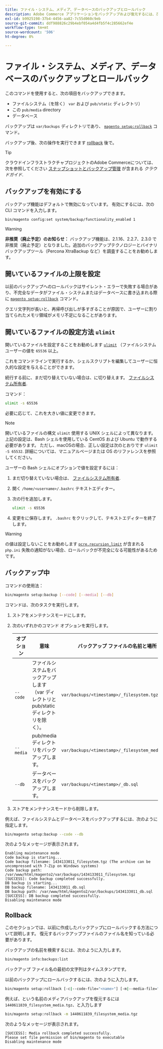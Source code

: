 ```yaml
---
title: ファイル・システム、メディア、データベースのバックアップとロールバック
description: Adobe Commerce アプリケーションをバックアップおよび復元するには、次の手順に従います。
exl-id: b9925198-37b4-4456-aa82-7c55d060c9eb
source-git-commit: ddf988826c29b4ebf054a4d4fb5f4c285662ef4e
workflow-type: tm+mt
source-wordcount: '506'
ht-degree: 0%

---
```


# ファイル・システム、メディア、データベースのバックアップとロールバック

このコマンドを使用すると、次の項目をバックアップできます。

* ファイルシステム（を除く） `var` および `pub/static` ディレクトリ）
* この `pub/media` directory
* データベース

バックアップは `var/backups` ディレクトリであり、 [`magento setup:rollback`](uninstall-modules.md#roll-back-the-file-system-database-or-media-files) コマンド。

バックアップ後、次の操作を実行できます [rollback](#rollback) 後で。

>[!TIP]
>
>クラウドインフラストラクチャプロジェクトのAdobe Commerceについては、次を参照してください [スナップショットとバックアップ管理](https://devdocs.magento.com/cloud/project/project-webint-snap.html) が含まれる _クラウドガイド_.

## バックアップを有効にする

バックアップ機能はデフォルトで無効になっています。 有効にするには、次の CLI コマンドを入力します。

```bash
bin/magento config:set system/backup/functionality_enabled 1
```

>[!WARNING]
>
>**非推奨（廃止予定）のお知らせ：**
>バックアップ機能は、2.1.16、2.2.7、2.3.0 で非推奨（廃止予定）となりました。追加のバックアップテクノロジーとバイナリバックアップツール（Percona XtraBackup など）を調査することをお勧めします。

## 開いているファイルの上限を設定

以前のバックアップへのロールバックはサイレント・エラーで失敗する場合があり、不完全なデータがファイル・システムまたはデータベースに書き込まれる際に [`magento setup:rollback`](uninstall-modules.md#roll-back-the-file-system-database-or-media-files) コマンド。

クエリ文字列が長いと、再帰呼び出しが多すぎることが原因で、ユーザーに割り当てられたメモリ領域がメモリ不足になることがあります。

## 開いているファイルの設定方法 `ulimit`

開いているファイルを設定することをお勧めします [`ulimit`](https://ss64.com/bash/ulimit.html) （ファイルシステムユーザーの値を `65536` 以上。

これをコマンドラインで実行するか、シェルスクリプトを編集してユーザーに恒久的な設定を与えることができます。

続行する前に、まだ切り替えていない場合は、に切り替えます。 [ファイルシステム所有者](../prerequisites/file-system/overview.md).

コマンド：

```bash
ulimit -s 65536
```

必要に応じて、これを大きい値に変更できます。

>[!NOTE]
>
>開いているファイルの構文 `ulimit` 使用する UNIX シェルによって異なります。 上記の設定は、Bash シェルを使用している CentOS および Ubuntu で動作する必要があります。 ただし、macOSの場合、正しい設定は次のとおりです `ulimit -S 65532`. 詳細については、マニュアルページまたは OS のリファレンスを参照してください。

ユーザーの Bash シェルにオプションで値を設定するには：

1. まだ切り替えていない場合は、 [ファイルシステム所有者](../prerequisites/file-system/overview.md).
1. 開く `/home/<username>/.bashrc` テキストエディター。
1. 次の行を追加します。

   ```bash
   ulimit -s 65536
   ```

1. 変更をに保存します。 `.bashrc` をクリックして、テキストエディターを終了します。

>[!WARNING]
>
>の値は設定しないことをお勧めします [`pcre.recursion_limit`](https://www.php.net/manual/en/pcre.configuration.php) が含まれる `php.ini` 失敗の通知がない場合、ロールバックが不完全になる可能性があるためです。

## バックアップ中

コマンドの使用法：

```bash
bin/magento setup:backup [--code] [--media] [--db]
```

コマンドは、次のタスクを実行します。

1. ストアをメンテナンスモードにします。
1. 次のいずれかのコマンド オプションを実行します。

   | オプション | 意味 | バックアップ ファイルの名前と場所 |
   |--- |--- |--- |
   | `--code` | ファイルシステムをバックアップします（var ディレクトリと pub/static ディレクトリを除く）。 | `var/backups/<timestamp>/_filesystem.tgz` |
   | `--media` | pub/media ディレクトリをバックアップします。 | `var/backups/<timestamp>/_filesystem_media.tgz` |
   | `--db` | データベースをバックアップします。 | `var/backups/<timestamp>/_db.sql` |

1. ストアをメンテナンスモードから削除します。

例えば、ファイルシステムとデータベースをバックアップするには、次のように指定します。

```bash
bin/magento setup:backup --code --db
```

次のようなメッセージが表示されます。

```terminal
Enabling maintenance mode
Code backup is starting...
Code backup filename: 1434133011_filesystem.tgz (The archive can be uncompressed with 7-Zip on Windows systems)
Code backup path: /var/www/html/magento2/var/backups/1434133011_filesystem.tgz
[SUCCESS]: Code backup completed successfully.
DB backup is starting...
DB backup filename: 1434133011_db.sql
DB backup path: /var/www/html/magento2/var/backups/1434133011_db.sql
[SUCCESS]: DB backup completed successfully.
Disabling maintenance mode
```

## Rollback

このセクションでは、以前に作成したバックアップにロールバックする方法について説明します。 復元するバックアップファイルのファイル名を知っている必要があります。

バックアップの名前を検索するには、次のように入力します。

```bash
bin/magento info:backups:list
```

バックアップ ファイル名の最初の文字列はタイムスタンプです。

以前のバックアップにロールバックするには、次のように入力します。

```bash
bin/magento setup:rollback [-c|--code-file="<name>"] [-m|--media-file="<name>"] [-d|--db-file="<name>"]
```

例えば、という名前のメディアバックアップを復元するには `1440611839_filesystem_media.tgz`、と入力します

```bash
bin/magento setup:rollback -m 1440611839_filesystem_media.tgz
```

次のようなメッセージが表示されます。

```terminal
[SUCCESS]: Media rollback completed successfully.
Please set file permission of bin/magento to executable
Disabling maintenance mode
```
